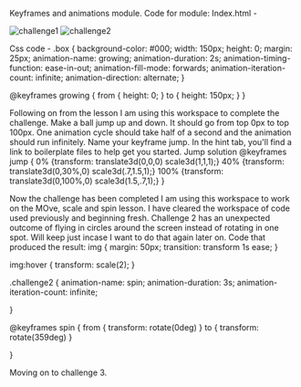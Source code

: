 Keyframes and animations module.
Code for module:
Index.html -
<!DOCTYPE html>
<html lang="en">
<head>
    <meta charset="UTF-8">
    <meta name="viewport" content="width=device-width, initial-scale=1.0">
    <meta http-equiv="X-UA-Compatible" content="ie=edge">
    <link rel="stylesheet" href="fun.css">
    <title>Document</title>
</head>
<body>
    <img  class="challenge1" src="https://placebear.com/cache/145-201.jpg" alt="challenge1">
    <img class="challenge2" src="https://placebear.com/cache/145-201.jpg" alt="challenge2">
</body>
</html>

Css code -
.box {
    background-color: #000;
    width: 150px;
    height: 0;
    margin: 25px;
    animation-name: growing;
    animation-duration: 2s;
    animation-timing-function: ease-in-out;
    animation-fill-mode: forwards;
    animation-iteration-count: infinite;
    animation-direction: alternate;
}

@keyframes growing {
    from {
        height: 0;
        }
    to {
        height: 150px;
    }
}

Following on from the lesson I am using this workspace to complete the challenge.
Make a ball jump up and down. It should go from top 0px to top 100px. One animation cycle should take half of a second and the animation should run infinitely. Name your keyframe jump. In the hint tab, you'll find a link to boilerplate files to help get you started.
Jump solution
@keyframes jump {
  0%   {transform: translate3d(0,0,0) scale3d(1,1,1);}
  40%  {transform: translate3d(0,30%,0) scale3d(.7,1.5,1);}
  100% {transform: translate3d(0,100%,0) scale3d(1.5,.7,1);}
}


Now the challenge has been completed I am using this workspace to work on the MOve, scale and spin lesson. I have cleared the workspace of code used previously and beginning fresh.
Challenge 2 has an unexpected outcome of flying in circles around the screen instead of rotating in one spot. Will keep just incase I want to do that again later on.
Code that produced the result:
img {
    margin: 50px;
    transition: transform 1s ease;
}

img:hover {
    transform: scale(2);
}

.challenge2 {
    animation-name: spin;
    animation-duration: 3s;
    animation-iteration-count: infinite;



}

@keyframes spin {
    from {
        transform: rotate(0deg)
    }
    to {
        transform: rotate(359deg)
    }

}

Moving on to challenge 3.